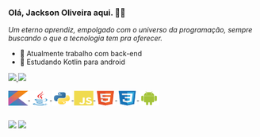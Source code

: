 ### Olá, Jackson Oliveira aqui. 👋🏾

*Um eterno aprendiz, empolgado com o universo da programação, sempre buscando o que a tecnologia tem pra oferecer.*

- 🔭 Atualmente trabalho com back-end
- 🌱 Estudando Kotlin para android

<div>
  <a href="https://github.com/jackend-dev">
  <img height="180em" src="https://github-readme-stats.vercel.app/api?username=jackend-dev&show_icons=true&theme=dark&include_all_commits=true&count_private=true"/>
  <img height="180em" src="https://github-readme-stats.vercel.app/api/top-langs/?username=jackend-dev&layout=compact&langs_count=7&theme=dark"/>
</div>
    
<div style="display: inline_block"><br>
  <img align="center" alt="Jackend-Kotlin" height="30" width="40" src="https://raw.githubusercontent.com/devicons/devicon/master/icons/kotlin/kotlin-original.svg">
  <img align="center" alt="Jackend-Java" height="30" width="40" src="https://raw.githubusercontent.com/devicons/devicon/master/icons/java/java-original.svg">
  <img align="center" alt="Jackend-Python" height="30" width="40" src="https://raw.githubusercontent.com/devicons/devicon/master/icons/python/python-original.svg">
  <img align="center" alt="Jackend-Js" height="30" width="40" src="https://raw.githubusercontent.com/devicons/devicon/master/icons/javascript/javascript-plain.svg">
  <img align="center" alt="Jackend-HTML" height="30" width="40" src="https://raw.githubusercontent.com/devicons/devicon/master/icons/html5/html5-original.svg">
  <img align="center" alt="Jackend-CSS" height="30" width="40" src="https://raw.githubusercontent.com/devicons/devicon/master/icons/css3/css3-original.svg">
  <img align="center" alt="Jackend-Android" height="30" width="40" src="https://raw.githubusercontent.com/devicons/devicon/master/icons/android/android-plain.svg">
  
</div>

##
<div> 
  <a href = "mailto:jackend.dev@gmail.com"><img src="https://img.shields.io/badge/-Gmail-%23333?style=for-the-badge&logo=gmail&logoColor=white" target="_blank"></a>
  <a href="https://www.linkedin.com/in/jackson-oliveira-8279a11b4/" target="_blank"><img src="https://img.shields.io/badge/-LinkedIn-%230077B5?style=for-the-      badge&logo=linkedin&logoColor=white" target="_blank"></a> 
</div>


